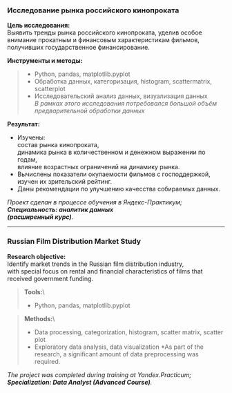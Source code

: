 ### **Исследование рынка российского кинопроката**

**Цель исследования:**\
Выявить тренды рынка российского кинопроката, уделив особое внимание прокатным и финансовым характеристикам фильмов,\
получивших государственное финансирование. 

**Инструменты и методы:**
> - Python, pandas, matplotlib.pyplot
> - Обработка данных, категоризация, histogram,  scattermatrix, scatterplot
> - Исследовательский анализ данных, визуализация данных\
*В рамках этого исследования потребовался большой объём предварительной обработки данных*

**Результат:**
- Изучены:\
  состав рынка кинопроката,\
  динамика рынка в количественном и денежном выражении по годам,\
   влияние возрастных ограничений на динамику рынка.
- Вычислены показатели окупаемости фильмов с господдержкой,\
  изучен их зрительский рейтинг.
- Даны рекомендации по улучшению качесства собираемых данных.

*Проект сделан в процессе обучения в Яндекс-Практикум;\
**Специальность: аналитик данных\
(расширенный курс)**.*
_________________________________

### **Russian Film Distribution Market Study**

**Research objective:**\
Identify market trends in the Russian film distribution industry,\
with special focus on rental and financial characteristics of films that received government funding.

>**Tools:**\
> - Python, pandas, matplotlib.pyplot

>**Methods:**\
> - Data processing, categorization, histogram, scatter matrix, scatter plot
> - Exploratory data analysis, data visualization
*As part of the research, a significant amount of data preprocessing was required.

*The project was completed during training at Yandex.Practicum;\
**Specialization: Data Analyst (Advanced Course)**.*

